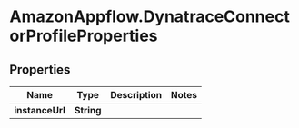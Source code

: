 # AmazonAppflow.DynatraceConnectorProfileProperties

## Properties

Name | Type | Description | Notes
------------ | ------------- | ------------- | -------------
**instanceUrl** | **String** |  | 


